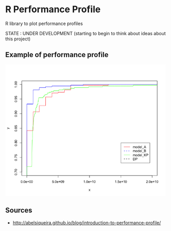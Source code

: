# R Performance Profile

R library to plot performance profiles

STATE : UNDER DEVELOPMENT (starting to begin to think about ideas about this project)

## Example of performance profile
![Performance profile example](performance_profile.png)

## Sources
- http://abelsiqueira.github.io/blog/introduction-to-performance-profile/

